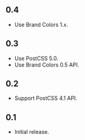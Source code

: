 ## 0.4
* Use Brand Colors 1.x.

## 0.3
* Use PostCSS 5.0.
* Use Brand Colors 0.5 API.

## 0.2
* Support PostCSS 4.1 API.

## 0.1
* Initial release.

